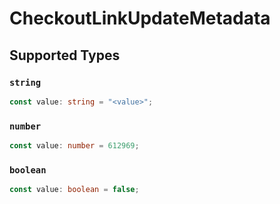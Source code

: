 # CheckoutLinkUpdateMetadata


## Supported Types

### `string`

```typescript
const value: string = "<value>";
```

### `number`

```typescript
const value: number = 612969;
```

### `boolean`

```typescript
const value: boolean = false;
```

